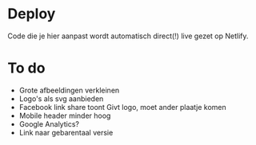 # Deploy
Code die je hier aanpast wordt automatisch direct(!) live gezet op Netlify.

# To do
- Grote afbeeldingen verkleinen
- Logo's als svg aanbieden
- Facebook link share toont Givt logo, moet ander plaatje komen
- Mobile header minder hoog
- Google Analytics?
- Link naar gebarentaal versie
